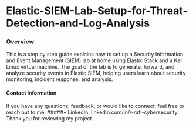 # Elastic-SIEM-Lab-Setup-for-Threat-Detection-and-Log-Analysis

### Overview
This is a step by step guide explains how to set up a Security Information and Event Management (SIEM) lab at home using Elastic Stack and a Kali Linux virtual machine. The goal of the lab is to generate, forward, and analyze security events in Elastic SIEM, helping users learn about security monitoring, incident response, and analysis.

#### Contact Information
If you have any questions, feedback, or would like to connect, feel free to reach out to me:
#####• LinkedIn: linkedin.com/in/r-rafi-cybersecurity
Thank you for reviewing my project.
